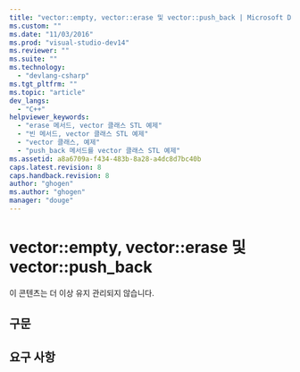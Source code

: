 ```yaml
---
title: "vector::empty, vector::erase 및 vector::push_back | Microsoft Docs"
ms.custom: ""
ms.date: "11/03/2016"
ms.prod: "visual-studio-dev14"
ms.reviewer: ""
ms.suite: ""
ms.technology: 
  - "devlang-csharp"
ms.tgt_pltfrm: ""
ms.topic: "article"
dev_langs: 
  - "C++"
helpviewer_keywords: 
  - "erase 메서드, vector 클래스 STL 예제"
  - "빈 메서드, vector 클래스 STL 예제"
  - "vector 클래스, 예제"
  - "push_back 메서드를 vector 클래스 STL 예제"
ms.assetid: a8a6709a-f434-483b-8a28-a4dc8d7bc40b
caps.latest.revision: 8
caps.handback.revision: 8
author: "ghogen"
ms.author: "ghogen"
manager: "douge"
---
```

# vector::empty, vector::erase 및 vector::push_back
이 콘텐츠는 더 이상 유지 관리되지 않습니다.  
  
## 구문  
  
## 요구 사항